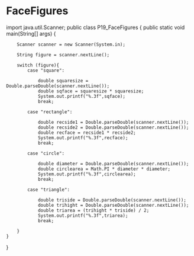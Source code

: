 # FaceFigures

import java.util.Scanner;
public class P19_FaceFigures {
    public static void main(String[] args) {

        Scanner scanner = new Scanner(System.in);

        String figure = scanner.nextLine();

        switch (figure){
            case "square":

                double squaresize = Double.parseDouble(scanner.nextLine());
                double sqface = squaresize * squaresize;
                System.out.printf("%.3f",sqface);
                break;

            case "rectangle":

                double recside1 = Double.parseDouble(scanner.nextLine());
                double recside2 = Double.parseDouble(scanner.nextLine());
                double recface = recside1 * recside2;
                System.out.printf("%.3f",recface);
                break;

            case "circle":

                double diameter = Double.parseDouble(scanner.nextLine());
                double circlearea = Math.PI * diameter * diameter;
                System.out.printf("%.3f",circlearea);
                break;

            case "triangle":

                double triside = Double.parseDouble(scanner.nextLine());
                double trihight = Double.parseDouble(scanner.nextLine());
                double triarea = (trihight * triside) / 2;
                System.out.printf("%.3f",triarea);
                break;

        }
    }
}
